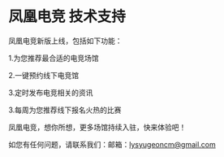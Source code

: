 # 凤凰电竞 技术支持

凤凰电竞新版上线，包括如下功能：

1.为您推荐最合适的电竞场馆

2.一键预约线下电竞馆

3.定时发布电竞相关的资讯

3.每周为您推荐线下报名火热的比赛

凤凰电竞，想你所想，更多场馆持续入驻，快来体验吧！

如您有任何问题，请联系我们：邮箱：lysyugeoncm@gmail.com

